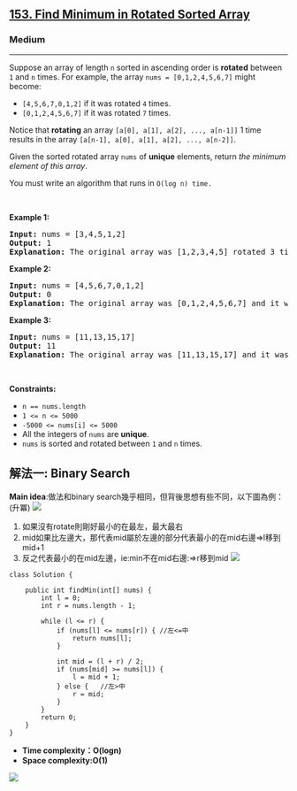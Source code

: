 <h2><a href="https://leetcode.com/problems/find-minimum-in-rotated-sorted-array/">153. Find Minimum in Rotated Sorted Array</a></h2><h3>Medium</h3><hr><div><p>Suppose an array of length <code>n</code> sorted in ascending order is <strong>rotated</strong> between <code>1</code> and <code>n</code> times. For example, the array <code>nums = [0,1,2,4,5,6,7]</code> might become:</p>

<ul>
	<li><code>[4,5,6,7,0,1,2]</code> if it was rotated <code>4</code> times.</li>
	<li><code>[0,1,2,4,5,6,7]</code> if it was rotated <code>7</code> times.</li>
</ul>

<p>Notice that <strong>rotating</strong> an array <code>[a[0], a[1], a[2], ..., a[n-1]]</code> 1 time results in the array <code>[a[n-1], a[0], a[1], a[2], ..., a[n-2]]</code>.</p>

<p>Given the sorted rotated array <code>nums</code> of <strong>unique</strong> elements, return <em>the minimum element of this array</em>.</p>

<p>You must write an algorithm that runs in&nbsp;<code>O(log n) time.</code></p>

<p>&nbsp;</p>
<p><strong class="example">Example 1:</strong></p>

<pre><strong>Input:</strong> nums = [3,4,5,1,2]
<strong>Output:</strong> 1
<strong>Explanation:</strong> The original array was [1,2,3,4,5] rotated 3 times.
</pre>

<p><strong class="example">Example 2:</strong></p>

<pre><strong>Input:</strong> nums = [4,5,6,7,0,1,2]
<strong>Output:</strong> 0
<strong>Explanation:</strong> The original array was [0,1,2,4,5,6,7] and it was rotated 4 times.
</pre>

<p><strong class="example">Example 3:</strong></p>

<pre><strong>Input:</strong> nums = [11,13,15,17]
<strong>Output:</strong> 11
<strong>Explanation:</strong> The original array was [11,13,15,17] and it was rotated 4 times. 
</pre>

<p>&nbsp;</p>
<p><strong>Constraints:</strong></p>

<ul>
	<li><code>n == nums.length</code></li>
	<li><code>1 &lt;= n &lt;= 5000</code></li>
	<li><code>-5000 &lt;= nums[i] &lt;= 5000</code></li>
	<li>All the integers of <code>nums</code> are <strong>unique</strong>.</li>
	<li><code>nums</code> is sorted and rotated between <code>1</code> and <code>n</code> times.</li>
</ul>
</div>

<h2>解法一: Binary Search</h2>

**Main idea**:做法和binary search幾乎相同，但背後思想有些不同，以下圖為例：(升冪)
![](https://i.imgur.com/m2dTpfZ.png)

1. 如果沒有rotate則剛好最小的在最左，最大最右
2. mid如果比左邊大，那代表mid屬於左邊的部分代表最小的在mid右邊=>l移到mid+1
4. 反之代表最小的在mid左邊，ie:min不在mid右邊:=>r移到mid
![](https://i.imgur.com/vIv4J0c.png)


```
class Solution {

    public int findMin(int[] nums) {
        int l = 0;
        int r = nums.length - 1;

        while (l <= r) {
            if (nums[l] <= nums[r]) { //左<=中
                return nums[l];
            }

            int mid = (l + r) / 2;
            if (nums[mid] >= nums[l]) {
                l = mid + 1;
            } else {   //左>中
                r = mid;
            }
        }
        return 0;
    }
}
```

* **Time complexity：O(logn)** 
* **Space complexity:O(1)**

![](https://i.imgur.com/ztn3hAu.png)

